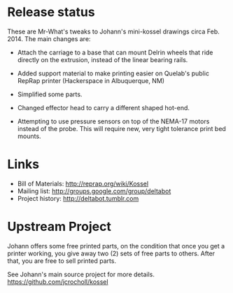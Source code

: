 Release status
==============

These are Mr-What's tweaks to Johann's mini-kossel drawings
circa Feb. 2014.
The main changes are:

   * Attach the carriage to a base that can mount Delrin wheels
     that ride directly on the extrusion, instead of the
     linear bearing rails.

   * Added support material to make printing easier on Quelab's
     public RepRap printer (Hackerspace in Albuquerque, NM)

   * Simplified some parts.

   * Changed effector head to carry a different shaped hot-end.

   * Attempting to use pressure sensors on top of the NEMA-17 motors
     instead of the probe.  This will require new, very tight tolerance
     print bed mounts.

Links
=====

* Bill of Materials: http://reprap.org/wiki/Kossel
* Mailing list: http://groups.google.com/group/deltabot
* Project history: http://deltabot.tumblr.com

Upstream Project
================

Johann offers some free printed parts, on the condition that
once you get a printer working, you give away two (2) sets
of free parts to others.  After that, you are free to sell
printed parts.

See Johann's main source project for more details.
    https://github.com/jcrocholl/kossel
